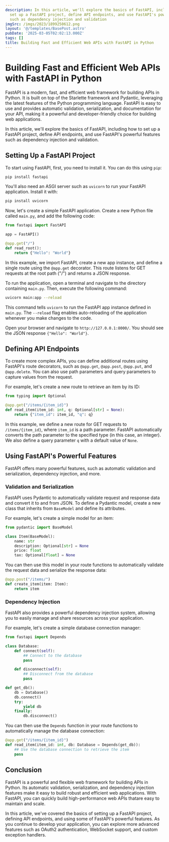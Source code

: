 ```yaml
---
description: In this article, we'll explore the basics of FastAPI, including how to
  set up a FastAPI project, define API endpoints, and use FastAPI's powerful features
  such as dependency injection and validation
imgSrc: /imgs/2023/1899250612.png
layout: '@/templates/BasePost.astro'
pubDate: '2025-03-05T02:02:13.000Z'
tags: []
title: Building Fast and Efficient Web APIs with FastAPI in Python
---
```


# Building Fast and Efficient Web APIs with FastAPI in Python

FastAPI is a modern, fast, and efficient web framework for building APIs in Python. It is built on top of the Starlette framework and Pydantic, leveraging the latest features of the Python programming language. FastAPI is easy to use and provides automatic validation, serialization, and documentation for your API, making it a powerful and developer-friendly choice for building web applications.

In this article, we'll explore the basics of FastAPI, including how to set up a FastAPI project, define API endpoints, and use FastAPI's powerful features such as dependency injection and validation.

## Setting Up a FastAPI Project

To start using FastAPI, first, you need to install it. You can do this using `pip`:

```bash
pip install fastapi
```

You'll also need an ASGI server such as `uvicorn` to run your FastAPI application. Install it with:

```bash
pip install uvicorn
```

Now, let's create a simple FastAPI application. Create a new Python file called `main.py`, and add the following code:

```python
from fastapi import FastAPI

app = FastAPI()

@app.get("/")
def read_root():
    return {"Hello": "World"}
```

In this example, we import FastAPI, create a new app instance, and define a single route using the `@app.get` decorator. This route listens for GET requests at the root path ("/") and returns a JSON response.

To run the application, open a terminal and navigate to the directory containing `main.py`. Then, execute the following command:

```bash
uvicorn main:app --reload
```

This command tells `uvicorn` to run the FastAPI app instance defined in `main.py`. The `--reload` flag enables auto-reloading of the application whenever you make changes to the code.

Open your browser and navigate to `http://127.0.0.1:8000/`. You should see the JSON response `{"Hello": "World"}`.

## Defining API Endpoints

To create more complex APIs, you can define additional routes using FastAPI's route decorators, such as `@app.get`, `@app.post`, `@app.put`, and `@app.delete`. You can also use path parameters and query parameters to capture values from the request.

For example, let's create a new route to retrieve an item by its ID:

```python
from typing import Optional

@app.get("/items/{item_id}")
def read_item(item_id: int, q: Optional[str] = None):
    return {"item_id": item_id, "q": q}
```

In this example, we define a new route for GET requests to `/items/{item_id}`, where `item_id` is a path parameter. FastAPI automatically converts the path parameter to the specified type (in this case, an integer). We also define a query parameter `q` with a default value of `None`.

## Using FastAPI's Powerful Features

FastAPI offers many powerful features, such as automatic validation and serialization, dependency injection, and more.

### Validation and Serialization

FastAPI uses Pydantic to automatically validate request and response data and convert it to and from JSON. To define a Pydantic model, create a new class that inherits from `BaseModel` and define its attributes.

For example, let's create a simple model for an item:

```python
from pydantic import BaseModel

class Item(BaseModel):
    name: str
    description: Optional[str] = None
    price: float
    tax: Optional[float] = None
```

You can then use this model in your route functions to automatically validate the request data and serialize the response data:

```python
@app.post("/items/")
def create_item(item: Item):
    return item
```

### Dependency Injection

FastAPI also provides a powerful dependency injection system, allowing you to easily manage and share resources across your application.

For example, let's create a simple database connection manager:

```python
from fastapi import Depends

class Database:
    def connect(self):
        ## Connect to the database
        pass

    def disconnect(self):
        ## Disconnect from the database
        pass

def get_db():
    db = Database()
    db.connect()
    try:
        yield db
    finally:
        db.disconnect()
```

You can then use the `Depends` function in your route functions to automatically manage the database connection:

```python
@app.get("/items/{item_id}")
def read_item(item_id: int, db: Database = Depends(get_db)):
    ## Use the database connection to retrieve the item
    pass
```

## Conclusion

FastAPI is a powerful and flexible web framework for building APIs in Python. Its automatic validation, serialization, and dependency injection features make it easy to build robust and efficient web applications. With FastAPI, you can quickly build high-performance web APIs thatare easy to maintain and scale.

In this article, we've covered the basics of setting up a FastAPI project, defining API endpoints, and using some of FastAPI's powerful features. As you continue to develop your application, you can explore more advanced features such as OAuth2 authentication, WebSocket support, and custom exception handlers.